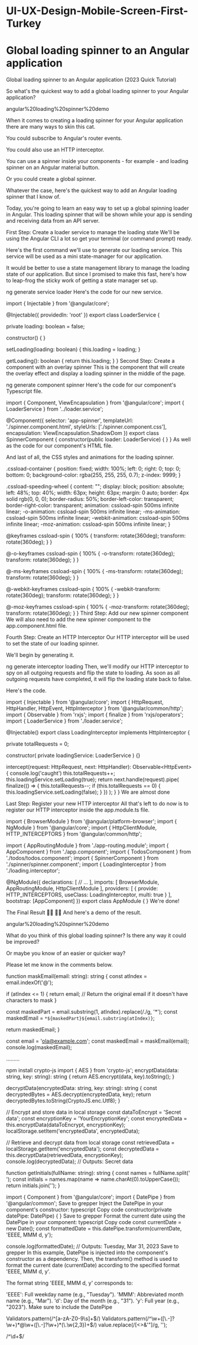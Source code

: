 # UI-UX-Design-Mobile-Screen-First-Turkey

# Global loading spinner to an Angular application

Global loading spinner to an Angular application (2023 Quick Tutorial)

So what's the quickest way to add a global loading spinner to your Angular application?

angular%20loading%20spinner%20demo

When it comes to creating a loading spinner for your Angular application there are many ways to skin this cat.

You could subscribe to Angular's router events.

You could also use an HTTP interceptor.

You can use a spinner inside your components - for example - and loading spinner on an Angular material button.

Or you could create a global spinner.

Whatever the case, here's the quickest way to add an Angular loading spinner that I know of.

Today, you're going to learn an easy way to set up a global spinning loader in Angular. This loading spinner that will be shown while your app is sending and receiving data from an API server.

First Step: Create a loader service to manage the loading state
We'll be using the Angular CLI a lot so get your terminal (or command prompt) ready.

Here's the first command we'll use to generate our loading service. This service will be used as a mini state-manager for our application.

It would be better to use a state management library to manage the loading state of our application. But since I promised to make this fast, here's how to leap-frog the sticky work of getting a state manager set up.

ng generate service loader
Here's the code for our new service.

import { Injectable } from '@angular/core';

@Injectable({
  providedIn: 'root'
})
export class LoaderService {

  private loading: boolean = false;

  constructor() { }

  setLoading(loading: boolean) {
    this.loading = loading;
  }

  getLoading(): boolean {
    return this.loading;
  }
}
Second Step: Create a component with an overlay spinner
This is the component that will create the overlay effect and display a loading spinner in the middle of the page.

ng generate component spinner
Here's the code for our component's Typescript file.

import { Component, ViewEncapsulation } from '@angular/core';
import { LoaderService } from '../loader.service';

@Component({
  selector: 'app-spinner',
  templateUrl: './spinner.component.html',
  styleUrls: ['./spinner.component.css'],
  encapsulation: ViewEncapsulation.ShadowDom
})
export class SpinnerComponent {
  constructor(public loader: LoaderService) { }
}
As well as the code for our component's HTML file.

<div *ngIf="this.loader.getLoading()" class="cssload-container">
    <div class="cssload-speeding-wheel"></div>
</div>
And last of all, the CSS styles and animations for the loading spinner.

.cssload-container {
  position: fixed;
  width: 100%;
  left: 0;
  right: 0;
  top: 0;
  bottom: 0;
  background-color: rgba(255, 255, 255, 0.7);
  z-index: 9999;
}

.cssload-speeding-wheel {
  content: "";
  display: block;
  position: absolute;
  left: 48%;
  top: 40%;
  width: 63px;
  height: 63px;
  margin: 0 auto;
  border: 4px solid rgb(0, 0, 0);
  border-radius: 50%;
  border-left-color: transparent;
  border-right-color: transparent;
  animation: cssload-spin 500ms infinite linear;
  -o-animation: cssload-spin 500ms infinite linear;
  -ms-animation: cssload-spin 500ms infinite linear;
  -webkit-animation: cssload-spin 500ms infinite linear;
  -moz-animation: cssload-spin 500ms infinite linear;
}

@keyframes cssload-spin {
  100% {
    transform: rotate(360deg);
    transform: rotate(360deg);
  }
}

@-o-keyframes cssload-spin {
  100% {
    -o-transform: rotate(360deg);
    transform: rotate(360deg);
  }
}

@-ms-keyframes cssload-spin {
  100% {
    -ms-transform: rotate(360deg);
    transform: rotate(360deg);
  }
}

@-webkit-keyframes cssload-spin {
  100% {
    -webkit-transform: rotate(360deg);
    transform: rotate(360deg);
  }
}

@-moz-keyframes cssload-spin {
  100% {
    -moz-transform: rotate(360deg);
    transform: rotate(360deg);
  }
}
Third Step: Add our new spinner component
We will also need to add the new spinner component to the app.component.html file.

<app-spinner></app-spinner>
Fourth Step: Create an HTTP Interceptor
Our HTTP interceptor will be used to set the state of our loading spinner.

We'll begin by generating it.

ng generate interceptor loading
Then, we'll modify our HTTP interceptor to spy on all outgoing requests and flip the state to loading. As soon as all outgoing requests have completed, it will flip the loading state back to false.

Here's the code.

import { Injectable } from '@angular/core';
import {
  HttpRequest,
  HttpHandler,
  HttpEvent,
  HttpInterceptor
} from '@angular/common/http';
import { Observable } from 'rxjs';
import { finalize } from 'rxjs/operators';
import { LoaderService } from './loader.service';

@Injectable()
export class LoadingInterceptor implements HttpInterceptor {

  private totalRequests = 0;

  constructor(
    private loadingService: LoaderService
  ) {}

  intercept(request: HttpRequest<unknown>, next: HttpHandler): Observable<HttpEvent<unknown>> {
    console.log('caught')
    this.totalRequests++;
    this.loadingService.setLoading(true);
    return next.handle(request).pipe(
      finalize(() => {
        this.totalRequests--;
        if (this.totalRequests == 0) {
          this.loadingService.setLoading(false);
        }
      })
    );
  }
}
We are almost done

Last Step: Register your new HTTP interceptor
All that's left to do now is to register our HTTP interceptor inside the app.module.ts file.

import { BrowserModule } from '@angular/platform-browser';
import { NgModule } from '@angular/core';
import { HttpClientModule, HTTP_INTERCEPTORS } from '@angular/common/http';

import { AppRoutingModule } from './app-routing.module';
import { AppComponent } from './app.component';
import { TodosComponent } from './todos/todos.component';
import { SpinnerComponent } from './spinner/spinner.component';
import { LoadingInterceptor } from './loading.interceptor';

@NgModule({
  declarations: [
    // ...
  ],
  imports: [
    BrowserModule,
    AppRoutingModule,
    HttpClientModule
  ],
  providers: [
    {
      provide: HTTP_INTERCEPTORS, useClass: LoadingInterceptor, multi: true
    }
  ],
  bootstrap: [AppComponent]
})
export class AppModule { }
We're done!

The Final Result 👏🏻 👏🏻
And here's a demo of the result.

angular%20loading%20spinner%20demo

What do you think of this global loading spinner? Is there any way it could be improved?

Or maybe you know of an easier or quicker way?

Please let me know in the comments below.


function maskEmail(email: string): string {
  const atIndex = email.indexOf('@');
  
  if (atIndex <= 1) {
    return email; // Return the original email if it doesn't have characters to mask
  }
  
  const maskedPart = email.substring(1, atIndex).replace(/./g, '*');
  const maskedEmail = `*${maskedPart}${email.substring(atIndex)}`;
  
  return maskedEmail;
}

const email = 'ola@example.com';
const maskedEmail = maskEmail(email);
console.log(maskedEmail);

.........

npm install crypto-js
import { AES } from 'crypto-js';
encryptData(data: string, key: string): string {
  return AES.encrypt(data, key).toString();
}

decryptData(encryptedData: string, key: string): string {
  const decryptedBytes = AES.decrypt(encryptedData, key);
  return decryptedBytes.toString(CryptoJS.enc.Utf8);
}

// Encrypt and store data in local storage
const dataToEncrypt = 'Secret data';
const encryptionKey = 'YourEncryptionKey';
const encryptedData = this.encryptData(dataToEncrypt, encryptionKey);
localStorage.setItem('encryptedData', encryptedData);

// Retrieve and decrypt data from local storage
const retrievedData = localStorage.getItem('encryptedData');
const decryptedData = this.decryptData(retrievedData, encryptionKey);
console.log(decryptedData); // Outputs: Secret data

function getInitials(fullName: string): string {
  const names = fullName.split(' ');
  const initials = names.map(name => name.charAt(0).toUpperCase());
  return initials.join('');
}

import { Component } from '@angular/core';
import { DatePipe } from '@angular/common';
Save to grepper
Inject the DatePipe in your component's constructor:
typescript
Copy code
constructor(private datePipe: DatePipe) { }
Save to grepper
Format the current date using the DatePipe in your component:
typescript
Copy code
const currentDate = new Date();
const formattedDate = this.datePipe.transform(currentDate, 'EEEE, MMM d, y');

console.log(formattedDate); // Outputs: Tuesday, Mar 31, 2023
Save to grepper
In this example, DatePipe is injected into the component's constructor as a dependency. Then, the transform() method is used to format the current date (currentDate) according to the specified format 'EEEE, MMM d, y'.

The format string 'EEEE, MMM d, y' corresponds to:

'EEEE': Full weekday name (e.g., "Tuesday").
'MMM': Abbreviated month name (e.g., "Mar").
'd': Day of the month (e.g., "31").
'y': Full year (e.g., "2023").
Make sure to include the DatePipe

Validators.pattern(/^[a-zA-Z0-9\s]+$/)
Validators.pattern(/^\w+([\.-]?\w+)*@\w+([\.-]?\w+)*(\.\w{2,3})+$/)
value.replace(/[<>&'"]/g, '');

/^\d+$/




